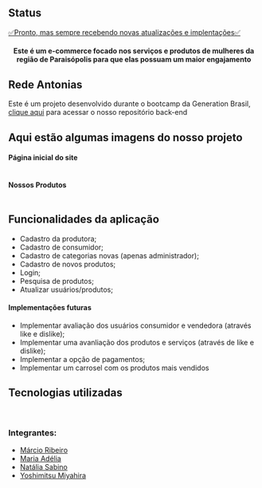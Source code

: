 <h2>Status</h2>
<a href="https://redeantonias.netlify.app/" target="_blank">✅Pronto, mas sempre recebendo novas atualizações e implentações✅</a> 

<p align="center">
<a target="_blank" href="https://redeantonias.netlify.app/>
  <img src="https://i.imgur.com/JWtPQ50.png" alt="Rede Antonias"/>
  </a>
</p>

<h4 align="center">Este é um e-commerce focado nos serviços e produtos de mulheres da região de Paraisópolis para que elas possuam um maior engajamento</h4>

<h2>Rede Antonias</h2>
  Este é um projeto desenvolvido durante o bootcamp da Generation Brasil, <a href="https://github.com/mariaadelia/ProjetoRedeAntonias">clique aqui</a> para acessar o nosso repositório back-end
<h2>Aqui estão algumas imagens do nosso projeto</h2>
<h4>Página inicial do site</h4>
<img alt="" src="https://media.discordapp.net/attachments/854768370889392148/867200671517900810/unknown.png?width=1373&height=676">
<h4>Nossos Produtos</h4>
<img alt="" src="https://media.discordapp.net/attachments/854768370889392148/867205602853257236/unknown.png?width=801&height=676"/>

<h2>Funcionalidades da aplicação</h2>
                                                                                                                      
- Cadastro da produtora;                    
- Cadastro de consumidor;
- Cadastro de categorias novas (apenas administrador);
- Cadastro de novos produtos;
- Login;
- Pesquisa de produtos;
- Atualizar usuários/produtos;
                                                                                                                       
<h4>Implementações futuras</h4>
                                                                                                                                 
- Implementar avaliação dos usuários consumidor e vendedora (através like e dislike);
- Implementar uma avanliação dos produtos e serviços (através de like e dislike);
- Implementar a opção de pagamentos;                                                                                                                                 
- Implementar um carrosel com os produtos mais vendidos                                                                             
<h2>Tecnologias utilizadas</h2>
                                                                                                                       
<a href="https://developer.mozilla.org/pt-BR/docs/Web/JavaScript"><img alt="" src="https://img.shields.io/badge/JavaScript-323330?style=for-the-badge&logo=javascript&logoColor=F7DF1E"/></a>
<a href="https://getbootstrap.com/"><img alt="" src="https://img.shields.io/badge/Bootstrap-563D7C?style=for-the-badge&logo=bootstrap&logoColor=white"/></a>
<a href="https://developer.mozilla.org/pt-BR/docs/Web/HTML"><img alt="" src="https://img.shields.io/badge/HTML-239120?style=for-the-badge&logo=html5&logoColor=white"/></a>
<a href="https://www.typescriptlang.org/"><img alt="" src="https://img.shields.io/badge/typescript%20-%23007ACC.svg?&style=for-the-badge&logo=typescript&logoColor=white"/></a>
<a href="https://developer.mozilla.org/pt-BR/docs/Web/CSS"><img alt="" src="https://img.shields.io/badge/CSS-239120?&style=for-the-badge&logo=css3&logoColor=white"/></a>
<a href="https://angular.io/"><img alt="" src="https://img.shields.io/badge/Angular-DD0031?style=for-the-badge&logo=angular&logoColor=white"/></a>
<a href="https://www.figma.com/"><img alt="" src="https://img.shields.io/badge/figma%20-%23F24E1E.svg?&style=for-the-badge&logo=figma&logoColor=white"/></a>

### Integrantes:
- [Márcio Ribeiro](https://github.com/KaitM1)
- [Maria Adélia](https://github.com/sabinonatalia)
- [Natália Sabino](https://github.com/sabinonatalia)                                                                                                                    
- [Yoshimitsu Miyahira](https://github.com/YoshiiTsuu)                                                                                                                 
